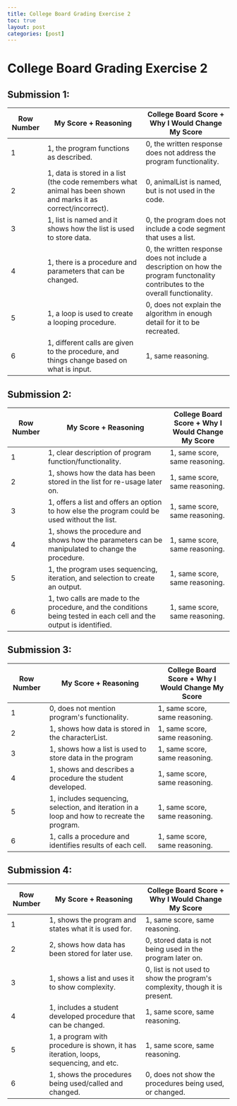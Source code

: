 ```yaml
---
title: College Board Grading Exercise 2
toc: true
layout: post
categories: [post]
---
```

# College Board Grading Exercise 2

## Submission 1:

| Row Number | My Score + Reasoning | College Board Score + Why I Would Change My Score |
| --- | --- | --- |
| 1 | 1, the program functions as described. | 0, the written response does not address the program functionality. |
| 2 | 1, data is stored in a list (the code remembers what animal has been shown and marks it as correct/incorrect). | 0, animalList is named, but is not used in the code. |
| 3 | 1, list is named and it shows how the list is used to store data.| 0, the program does not include a code segment that uses a list. |
| 4 | 1, there is a procedure and parameters that can be changed. | 0, the written response does not include a description on how the program functonality contributes to the overall functionality. |
| 5 | 1, a loop is used to create a looping procedure.| 0, does not explain the algorithm in enough detail for it to be recreated. |
| 6 | 1, different calls are given to the procedure, and things change based on what is input. | 1, same reasoning. |

## Submission 2:

| Row Number | My Score + Reasoning | College Board Score + Why I Would Change My Score|
| --- | --- | --- |
| 1 | 1, clear description of program function/functionality. | 1, same score, same reasoning. |
| 2 | 1, shows how the data has been stored in the list for re-usage later on.| 1, same score, same reasoning. |
| 3 | 1, offers a list and offers an option to how else the program could be used without the list. | 1, same score, same reasoning.  |
| 4 | 1, shows the procedure and shows how the parameters can be manipulated to change the procedure. | 1, same score, same reasoning. |
| 5 | 1, the program uses sequencing, iteration, and selection to create an output. | 1, same score, same reasoning. |
| 6 | 1, two calls are made to the procedure, and the conditions being tested in each cell and the output is identified. | 1, same score, same reasoning. |

## Submission 3:

| Row Number | My Score + Reasoning | College Board Score + Why I Would Change My Score|
| --- | --- | --- |
| 1 | 0, does not mention program's functionality. | 1, same score, same reasoning. |
| 2 | 1, shows how data is stored in the characterList. | 1, same score, same reasoning. |
| 3 | 1, shows how a list is used to store data in the program| 1, same score, same reasoning. |
| 4 | 1, shows and describes a procedure the student developed.| 1, same score, same reasoning. |
| 5 | 1, includes sequencing, selection, and iteration in a loop and how to recreate the program. | 1, same score, same reasoning. |
| 6 | 1, calls a procedure and identifies results of each cell. | 1, same score, same reasoning. |

## Submission 4:

| Row Number | My Score + Reasoning | College Board Score + Why I Would Change My Score|
| --- | --- | --- |
| 1 | 1, shows the program and states what it is used for. | 1, same score, same reasoning. |
| 2 | 2, shows how data has been stored for later use. | 0, stored data is not being used in the program later on.|
| 3 | 1, shows a list and uses it to show complexity. | 0, list is not used to show the program's complexity, though it is present.|
| 4 | 1, includes a student developed procedure that can be changed. | 1, same score, same reasoning. |
| 5 | 1, a program with procedure is shown, it has iteration, loops, sequencing, and etc. | 1, same score, same reasoning. |
| 6 | 1, shows the procedures being used/called and changed. | 0, does not show the procedures being used, or changed. |
